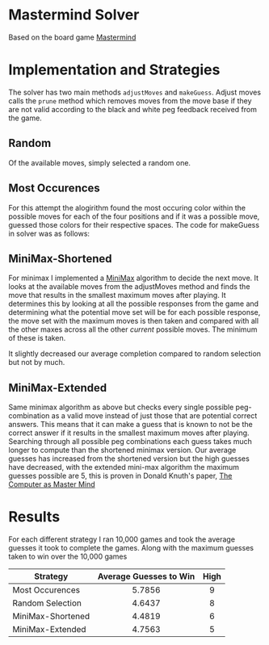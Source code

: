# Mastermind Solver

Based on the board game [Mastermind][def]

# Implementation and Strategies

The solver has two main methods `adjustMoves` and `makeGuess`. Adjust moves calls the `prune` method which removes moves from the move base if they are not valid according to the black and white peg feedback received from the game.

## Random

Of the available moves, simply selected a random one.

## Most Occurences

For this attempt the alogirithm found the most occuring color within the possible moves for each of the four positions and if it was a possible move, guessed those colors for their respective spaces. The code for makeGuess in solver was as follows:

## MiniMax-Shortened

For minimax I implemented a [MiniMax][def2] algorithm to decide the next move. It looks at the available moves from the adjustMoves method and finds the move that results in the smallest maximum moves after playing. It determines this by looking at all the possible responses from the game and determining what the potential move set will be for each possible response, the move set with the maximum moves is then taken and compared with all the other maxes across all the other _current_ possible moves. The minimum of these is taken. 

It slightly decreased our average completion compared to random selection but not by much.

## MiniMax-Extended

Same minimax algorithm as above but checks every single possible peg-combination as a valid move instead of just those that are potential correct answers. This means that it can make a guess that is known to not be the correct answer if it results in the smallest maximum moves after playing. Searching through all possible peg combinations each guess takes much longer to compute than the shortened minimax version. Our average guesses has increased from the shortened version but the high guesses have decreased, with the extended mini-max algorithm the maximum guesses possible are 5, this is proven in Donald Knuth's paper, [The Computer as Master Mind][def3]

# Results

For each different strategy I ran 10,000 games and took the average guesses it took to complete the games. Along with the maximum guesses taken to win over the 10,000 games

| Strategy          | Average Guesses to Win | High |
|-------------------|:----------------------:|:----:|
| Most Occurences   |         5.7856         |   9  |
| Random Selection  |         4.6437         |   8  |
| MiniMax-Shortened |         4.4819         |   6  |
| MiniMax-Extended  |         4.7563         |   5  |

[def]: https://en.wikipedia.org/wiki/Mastermind_(board_game)
[def2]: https://en.wikipedia.org/wiki/Minimax
[def3]: http://www.cs.uni.edu/~wallingf/teaching/cs3530/resources/knuth-mastermind.pdf
